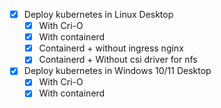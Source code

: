 - [x] Deploy kubernetes in Linux Desktop
    - [x] With Cri-O
    - [x] With containerd
    - [x] Containerd + without ingress nginx
    - [x] Containerd + Without csi driver for nfs

- [x] Deploy kubernetes in Windows 10/11 Desktop
    - [x] With Cri-O
    - [x] With containerd